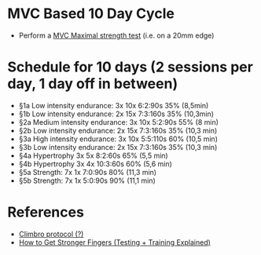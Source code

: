 # MVC Based 10 Day Cycle
+ Perform a [MVC Maximal strength test](MVC-Test.md) (i.e. on a 20mm edge)

# Schedule for 10 days (2 sessions per day, 1 day off in between)
+ §1a Low intensity endurance: 3x 10x 6:2:90s 35% (8,5min)
+ §1b Low intensity endurance: 2x 15x 7:3:160s 35% (10,3min)	
+ §2a Medium intensity endurance: 3x 10x 5:2:90s 55% (8 min)
+ §2b Low intensity endurance: 2x 15x 7:3:160s 35% (10,3 min)	
+ §3a High intensity endurance: 3x 10x 5:5:110s 60% (10,5 min)
+ §3b Low intensity endurance: 2x 15x 7:3:160s 35% (10,3 min)	
+ §4a Hypertrophy 3x 5x 8:2:60s 65% (5,5 min)
+ §4b Hypertrophy 3x 4x 10:3:60s 60% (5,6 min)	
+ §5a Strength: 7x 1x 7:0:90s 80% (11,3 min)
+ §5b Strength: 7x 1x 5:0:90s 90% (11,1 min)


# References
- [Climbro protocol (?)](https://climbro.com/)
- [How to Get Stronger Fingers (Testing + Training Explained)](https://www.youtube.com/watch?v=T3hEOT8sLg0)
